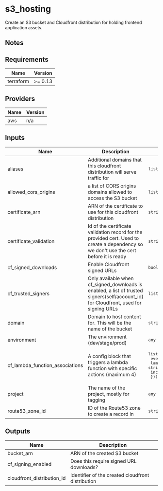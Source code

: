 # s3_hosting

Create an S3 bucket and Cloudfront distribution for holding frontend application assets.

## Notes

<!-- BEGINNING OF PRE-COMMIT-TERRAFORM DOCS HOOK -->
## Requirements

| Name | Version |
|------|---------|
| terraform | >= 0.13 |

## Providers

| Name | Version |
|------|---------|
| aws | n/a |

## Inputs

| Name | Description | Type | Default | Required |
|------|-------------|------|---------|:--------:|
| aliases | Additional domains that this cloudfront distribution will serve traffic for | `list(string)` | n/a | yes |
| allowed\_cors\_origins | a list of CORS origins domains allowed to access the S3 bucket | `list(string)` | `[]` | no |
| certificate\_arn | ARN of the certificate to use for this cloudfront distribution | `string` | n/a | yes |
| certificate\_validation | Id of the certificate validation record for the provided cert. Used to create a dependency so we don't use the cert before it is ready | `string` | n/a | yes |
| cf\_signed\_downloads | Enable Cloudfront signed URLs | `bool` | `false` | no |
| cf\_trusted\_signers | Only available when cf\_signed\_downloads is enabled, a list of trusted signers(self/account\_id) for Cloudfront, used for signing URLs | `list(string)` | <pre>[<br>  "self"<br>]</pre> | no |
| domain | Domain to host content for. This will be the name of the bucket | `string` | n/a | yes |
| environment | The environment (dev/stage/prod) | `any` | n/a | yes |
| cf\_lambda\_function\_associations | A config block that triggers a lambda function with specific actions (maximum 4) | <pre>list(object({<br>    event_type   = string<br>    lambda_arn   = string<br>    include_body = bool<br>  }))</pre> | `[]` | no |
| project | The name of the project, mostly for tagging | `any` | n/a | yes |
| route53\_zone\_id | ID of the Route53 zone to create a record in | `string` | n/a | yes |

## Outputs

| Name | Description |
|------|-------------|
| bucket\_arn | ARN of the created S3 bucket |
| cf\_signing\_enabled | Does this require signed URL downloads? |
| cloudfront\_distribution\_id | Identifier of the created cloudfront distribution |

<!-- END OF PRE-COMMIT-TERRAFORM DOCS HOOK -->
